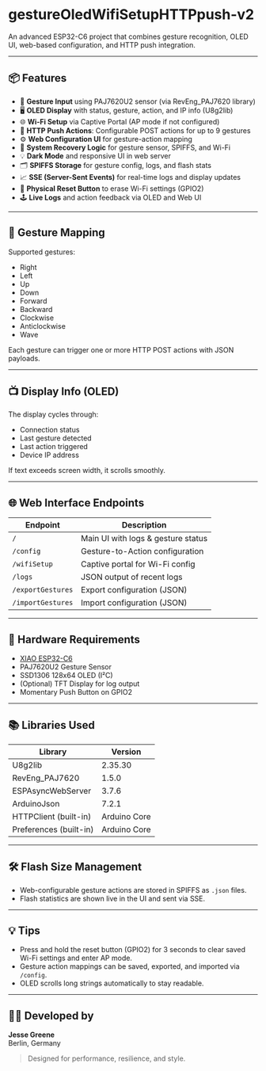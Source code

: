 # gestureOledWifiSetupHTTPpush-v2

An advanced ESP32-C6 project that combines gesture recognition, OLED UI, web-based configuration, and HTTP push integration.

---

## 📦 Features

- 👋 **Gesture Input** using PAJ7620U2 sensor (via RevEng_PAJ7620 library)
- 🖥️ **OLED Display** with status, gesture, action, and IP info (U8g2lib)
- 🌐 **Wi-Fi Setup** via Captive Portal (AP mode if not configured)
- 🛜 **HTTP Push Actions**: Configurable POST actions for up to 9 gestures
- ⚙️ **Web Configuration UI** for gesture-action mapping
- 🔁 **System Recovery Logic** for gesture sensor, SPIFFS, and Wi-Fi
- 💡 **Dark Mode** and responsive UI in web server
- 🗂 **SPIFFS Storage** for gesture config, logs, and flash stats
- 📈 **SSE (Server-Sent Events)** for real-time logs and display updates
- 🔘 **Physical Reset Button** to erase Wi-Fi settings (GPIO2)
- 🕹️ **Live Logs** and action feedback via OLED and Web UI

---

## 🧠 Gesture Mapping

Supported gestures:
- Right
- Left
- Up
- Down
- Forward
- Backward
- Clockwise
- Anticlockwise
- Wave

Each gesture can trigger one or more HTTP POST actions with JSON payloads.

---

## 📺 Display Info (OLED)

The display cycles through:
- Connection status
- Last gesture detected
- Last action triggered
- Device IP address

If text exceeds screen width, it scrolls smoothly.

---

## 🌐 Web Interface Endpoints

| Endpoint      | Description                        |
|---------------|------------------------------------|
| `/`           | Main UI with logs & gesture status |
| `/config`     | Gesture-to-Action configuration    |
| `/wifiSetup`  | Captive portal for Wi-Fi config    |
| `/logs`       | JSON output of recent logs         |
| `/exportGestures` | Export configuration (JSON)   |
| `/importGestures` | Import configuration (JSON)   |

---

## 🔧 Hardware Requirements

- [XIAO ESP32-C6](https://www.seeedstudio.com/XIAO-ESP32C6-p-5717.html)
- PAJ7620U2 Gesture Sensor
- SSD1306 128x64 OLED (I²C)
- (Optional) TFT Display for log output
- Momentary Push Button on GPIO2

---

## 📚 Libraries Used

| Library                    | Version        |
|----------------------------|----------------|
| U8g2lib                    | 2.35.30        |
| RevEng_PAJ7620             | 1.5.0          |
| ESPAsyncWebServer          | 3.7.6          |
| ArduinoJson                | 7.2.1          |
| HTTPClient (built-in)      | Arduino Core   |
| Preferences (built-in)     | Arduino Core   |

---

## 🛠️ Flash Size Management

- Web-configurable gesture actions are stored in SPIFFS as `.json` files.
- Flash statistics are shown live in the UI and sent via SSE.

---

## 💡 Tips

- Press and hold the reset button (GPIO2) for 3 seconds to clear saved Wi-Fi settings and enter AP mode.
- Gesture action mappings can be saved, exported, and imported via `/config`.
- OLED scrolls long strings automatically to stay readable.

---

## 🧑‍💻 Developed by

**Jesse Greene**  
Berlin, Germany  
> Designed for performance, resilience, and style.
